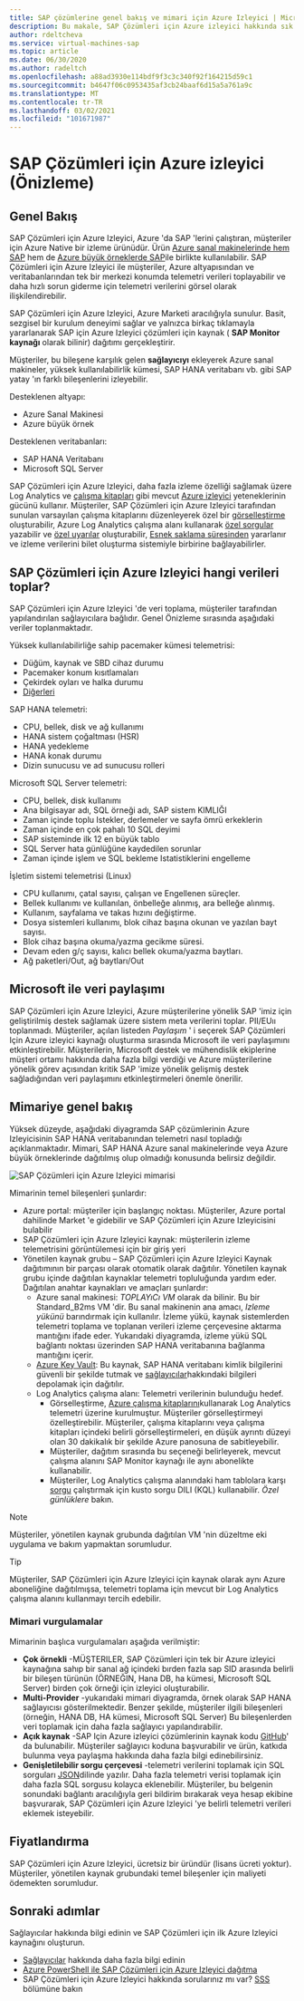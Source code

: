 ```yaml
---
title: SAP çözümlerine genel bakış ve mimari için Azure Izleyici | Microsoft Docs
description: Bu makale, SAP Çözümleri için Azure izleyici hakkında sık sorulan soruların yanıtlarını sağlar
author: rdeltcheva
ms.service: virtual-machines-sap
ms.topic: article
ms.date: 06/30/2020
ms.author: radeltch
ms.openlocfilehash: a88ad3930e114bdf9f3c3c340f92f164215d59c1
ms.sourcegitcommit: b4647f06c0953435af3cb24baaf6d15a5a761a9c
ms.translationtype: MT
ms.contentlocale: tr-TR
ms.lasthandoff: 03/02/2021
ms.locfileid: "101671987"
---
```

# <a name="azure-monitor-for-sap-solutions-preview"></a>SAP Çözümleri için Azure izleyici (Önizleme)

## <a name="overview"></a>Genel Bakış

SAP Çözümleri için Azure Izleyici, Azure 'da SAP 'lerini çalıştıran, müşteriler için Azure Native bir izleme ürünüdür. Ürün [Azure sanal makinelerinde hem SAP](./hana-get-started.md) hem de [Azure büyük örneklerde SAP](./hana-overview-architecture.md)ile birlikte kullanılabilir.
SAP Çözümleri için Azure Izleyici ile müşteriler, Azure altyapısından ve veritabanlarından tek bir merkezi konumda telemetri verileri toplayabilir ve daha hızlı sorun giderme için telemetri verilerini görsel olarak ilişkilendirebilir.

SAP Çözümleri için Azure Izleyici, Azure Marketi aracılığıyla sunulur. Basit, sezgisel bir kurulum deneyimi sağlar ve yalnızca birkaç tıklamayla yararlanarak SAP için Azure Izleyici çözümleri için kaynak ( **SAP Monitor kaynağı** olarak bilinir) dağıtımı gerçekleştirir.

Müşteriler, bu bileşene karşılık gelen **sağlayıcıyı** ekleyerek Azure sanal makineler, yüksek kullanılabilirlik kümesi, SAP HANA veritabanı vb. gibi SAP yatay 'ın farklı bileşenlerini izleyebilir.

Desteklenen altyapı:

- Azure Sanal Makinesi
- Azure büyük örnek

Desteklenen veritabanları:
- SAP HANA Veritabanı
- Microsoft SQL Server

SAP Çözümleri için Azure Izleyici, daha fazla izleme özelliği sağlamak üzere Log Analytics ve [çalışma kitapları](../../../azure-monitor/visualize/workbooks-overview.md) gibi mevcut [Azure izleyici](../../../azure-monitor/overview.md) yeteneklerinin gücünü kullanır. Müşteriler, SAP Çözümleri için Azure Izleyici tarafından sunulan varsayılan çalışma kitaplarını düzenleyerek özel bir [görselleştirme](../../../azure-monitor/visualize/workbooks-overview.md#getting-started) oluşturabilir, Azure Log Analytics çalışma alanı kullanarak [özel sorgular](../../../azure-monitor/logs/log-analytics-tutorial.md) yazabilir ve [özel uyarılar](../../../azure-monitor/alerts/tutorial-response.md) oluşturabilir, [Esnek saklama süresinden](../../../azure-monitor/logs/manage-cost-storage.md#change-the-data-retention-period) yararlanır ve izleme verilerini bilet oluşturma sistemiyle birbirine bağlayabilirler.

## <a name="what-data-does-azure-monitor-for-sap-solutions-collect"></a>SAP Çözümleri için Azure Izleyici hangi verileri toplar?

SAP Çözümleri için Azure Izleyici 'de veri toplama, müşteriler tarafından yapılandırılan sağlayıcılara bağlıdır. Genel Önizleme sırasında aşağıdaki veriler toplanmaktadır.

Yüksek kullanılabilirliğe sahip pacemaker kümesi telemetrisi:
- Düğüm, kaynak ve SBD cihaz durumu
- Pacemaker konum kısıtlamaları
- Çekirdek oyları ve halka durumu
- [Diğerleri](https://github.com/ClusterLabs/ha_cluster_exporter/blob/master/doc/metrics.md)

SAP HANA telemetri:
- CPU, bellek, disk ve ağ kullanımı
- HANA sistem çoğaltması (HSR)
- HANA yedekleme
- HANA konak durumu
- Dizin sunucusu ve ad sunucusu rolleri

Microsoft SQL Server telemetri:
- CPU, bellek, disk kullanımı
- Ana bilgisayar adı, SQL örneği adı, SAP sistem KIMLIĞI
- Zaman içinde toplu Istekler, derlemeler ve sayfa ömrü erkeklerin
- Zaman içinde en çok pahalı 10 SQL deyimi
- SAP sisteminde ilk 12 en büyük tablo
- SQL Server hata günlüğüne kaydedilen sorunlar
- Zaman içinde işlem ve SQL bekleme Istatistiklerini engelleme

İşletim sistemi telemetrisi (Linux) 
- CPU kullanımı, çatal sayısı, çalışan ve Engellenen süreçler. 
- Bellek kullanımı ve kullanılan, önbelleğe alınmış, ara belleğe alınmış. 
- Kullanım, sayfalama ve takas hızını değiştirme. 
- Dosya sistemleri kullanımı, blok cihaz başına okunan ve yazılan bayt sayısı. 
- Blok cihaz başına okuma/yazma gecikme süresi. 
- Devam eden g/ç sayısı, kalıcı bellek okuma/yazma baytları. 
- Ağ paketleri/Out, ağ baytları/Out 

## <a name="data-sharing-with-microsoft"></a>Microsoft ile veri paylaşımı

SAP Çözümleri için Azure Izleyici, Azure müşterilerine yönelik SAP 'imiz için geliştirilmiş destek sağlamak üzere sistem meta verilerini toplar. PII/EUıı toplanmadı.
Müşteriler, açılan listeden *Paylaşım* ' i seçerek SAP Çözümleri Için Azure izleyici kaynağı oluşturma sırasında Microsoft ile veri paylaşımını etkinleştirebilir.
Müşterilerin, Microsoft destek ve mühendislik ekiplerine müşteri ortamı hakkında daha fazla bilgi verdiği ve Azure müşterilerine yönelik görev açısından kritik SAP 'imize yönelik gelişmiş destek sağladığından veri paylaşımını etkinleştirmeleri önemle önerilir.

## <a name="architecture-overview"></a>Mimariye genel bakış

Yüksek düzeyde, aşağıdaki diyagramda SAP çözümlerinin Azure Izleyicisinin SAP HANA veritabanından telemetri nasıl topladığı açıklanmaktadır. Mimari, SAP HANA Azure sanal makinelerinde veya Azure büyük örneklerinde dağıtılmış olup olmadığı konusunda belirsiz değildir.

![SAP Çözümleri için Azure Izleyici mimarisi](./media/azure-monitor-sap/azure-monitor-architecture.png)

Mimarinin temel bileşenleri şunlardır:
- Azure portal: müşteriler için başlangıç noktası. Müşteriler, Azure portal dahilinde Market 'e gidebilir ve SAP Çözümleri için Azure Izleyicisini bulabilir
- SAP Çözümleri için Azure Izleyici kaynak: müşterilerin izleme telemetrisini görüntülemesi için bir giriş yeri
- Yönetilen kaynak grubu – SAP Çözümleri için Azure Izleyici Kaynak dağıtımının bir parçası olarak otomatik olarak dağıtılır. Yönetilen kaynak grubu içinde dağıtılan kaynaklar telemetri topluluğunda yardım eder. Dağıtılan anahtar kaynakları ve amaçları şunlardır:
   - Azure sanal makinesi: *TOPLAYıCı VM* olarak da bilinir. Bu bir Standard_B2ms VM 'dir. Bu sanal makinenin ana amacı, *Izleme yükünü* barındırmak için kullanılır. İzleme yükü, kaynak sistemlerden telemetri toplama ve toplanan verileri izleme çerçevesine aktarma mantığını ifade eder. Yukarıdaki diyagramda, izleme yükü SQL bağlantı noktası üzerinden SAP HANA veritabanına bağlanma mantığını içerir.
   - [Azure Key Vault](../../../key-vault/general/basic-concepts.md): Bu kaynak, SAP HANA veritabanı kimlik bilgilerini güvenli bir şekilde tutmak ve [sağlayıcılar](./azure-monitor-providers.md)hakkındaki bilgileri depolamak için dağıtılır.
   - Log Analytics çalışma alanı: Telemetri verilerinin bulunduğu hedef.
      - Görselleştirme, [Azure çalışma kitaplarını](../../../azure-monitor/visualize/workbooks-overview.md)kullanarak Log Analytics telemetri üzerine kurulmuştur. Müşteriler görselleştirmeyi özelleştirebilir. Müşteriler, çalışma kitaplarını veya çalışma kitapları içindeki belirli görselleştirmeleri, en düşük ayrıntı düzeyi olan 30 dakikalık bir şekilde Azure panosuna de sabitleyebilir.
      - Müşteriler, dağıtım sırasında bu seçeneği belirleyerek, mevcut çalışma alanını SAP Monitor kaynağı ile aynı abonelikte kullanabilir.
      - Müşteriler, Log Analytics çalışma alanındaki ham tablolara karşı [sorgu](../../../azure-monitor/logs/log-query-overview.md) çalıştırmak için kusto sorgu DILI (KQL) kullanabilir. *Özel günlüklere* bakın.

> [!Note]
> Müşteriler, yönetilen kaynak grubunda dağıtılan VM 'nin düzeltme eki uygulama ve bakım yapmaktan sorumludur.

> [!Tip]
> Müşteriler, SAP Çözümleri için Azure Izleyici için kaynak olarak aynı Azure aboneliğine dağıtılmışsa, telemetri toplama için mevcut bir Log Analytics çalışma alanını kullanmayı tercih edebilir.

### <a name="architecture-highlights"></a>Mimari vurgulamalar

Mimarinin başlıca vurgulamaları aşağıda verilmiştir:
 - **Çok örnekli** -MÜŞTERILER, SAP Çözümleri için tek bir Azure izleyici kaynağına sahıp bir sanal ağ içindeki bırden fazla sap SID arasında belirli bir bileşen türünün (ÖRNEĞIN, Hana DB, ha kümesi, Microsoft SQL Server) birden çok örneği için izleyici oluşturabilir.
 - **Multi-Provider** -yukarıdaki mimari diyagramda, örnek olarak SAP HANA sağlayıcısı gösterilmektedir. Benzer şekilde, müşteriler ilgili bileşenleri (örneğin, HANA DB, HA kümesi, Microsoft SQL Server) Bu bileşenlerden veri toplamak için daha fazla sağlayıcı yapılandırabilir.
 - **Açık kaynak** -SAP Için Azure izleyici çözümlerinin kaynak kodu [GitHub](https://github.com/Azure/AzureMonitorForSAPSolutions)' da bulunabilir. Müşteriler sağlayıcı koduna başvurabilir ve ürün, katkıda bulunma veya paylaşma hakkında daha fazla bilgi edinebilirsiniz.
 - **Genişletilebilir sorgu çerçevesi** -telemetri verilerini toplamak için SQL sorguları [JSON](https://github.com/Azure/AzureMonitorForSAPSolutions/blob/master/sapmon/content/SapHana.json)dilinde yazılır. Daha fazla telemetri verisi toplamak için daha fazla SQL sorgusu kolayca eklenebilir. Müşteriler, bu belgenin sonundaki bağlantı aracılığıyla geri bildirim bırakarak veya hesap ekibine başvurarak, SAP Çözümleri için Azure Izleyici 'ye belirli telemetri verileri eklemek isteyebilir.

## <a name="pricing"></a>Fiyatlandırma
SAP Çözümleri için Azure Izleyici, ücretsiz bir üründür (lisans ücreti yoktur). Müşteriler, yönetilen kaynak grubundaki temel bileşenler için maliyeti ödemekten sorumludur.

## <a name="next-steps"></a>Sonraki adımlar

Sağlayıcılar hakkında bilgi edinin ve SAP Çözümleri için ilk Azure Izleyici kaynağını oluşturun.
 - [Sağlayıcılar](./azure-monitor-providers.md) hakkında daha fazla bilgi edinin
 - [Azure PowerShell ile SAP Çözümleri için Azure Izleyici dağıtma](azure-monitor-sap-quickstart-powershell.md)
 - SAP Çözümleri için Azure Izleyici hakkında sorularınız mı var? [SSS](./azure-monitor-faq.md) bölümüne bakın
